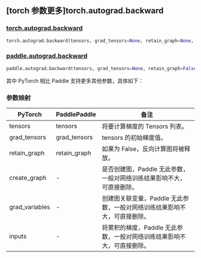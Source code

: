 ## [torch 参数更多]torch.autograd.backward

### [torch.autograd.backward](https://pytorch.org/docs/1.13/generated/torch.autograd.backward.html#torch.autograd.backward)

```python
torch.autograd.backward(tensors, grad_tensors=None, retain_graph=None, create_graph=False, grad_variables=None, inputs=None)
```

### [paddle.autograd.backward](https://www.paddlepaddle.org.cn/documentation/docs/zh/api/paddle/autograd/backward_cn.html)

```python
paddle.autograd.backward(tensors, grad_tensors=None, retain_graph=False)
```

其中 PyTorch 相比 Paddle 支持更多其他参数，具体如下：

### 参数映射

| PyTorch        | PaddlePaddle | 备注                                                         |
| -------------- | ------------ | ------------------------------------------------------------ |
| tensors        | tensors      | 将要计算梯度的 Tensors 列表。                                |
| grad_tensors   | grad_tensors | tensors 的初始梯度值。                                       |
| retain_graph   | retain_graph | 如果为 False，反向计算图将被释放。                           |
| create_graph   | -            | 是否创建图，Paddle 无此参数，一般对网络训练结果影响不大，可直接删除。 |
| grad_variables | -            | 创建图关联变量，Paddle 无此参数，一般对网络训练结果影响不大，可直接删除。 |
| inputs         | -            | 将累积的梯度，Paddle 无此参数，一般对网络训练结果影响不大，可直接删除。 |

